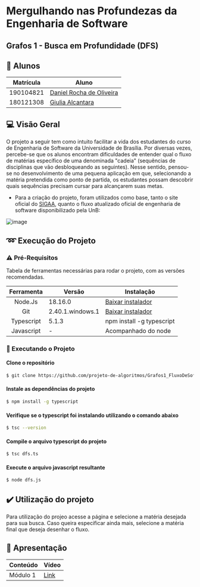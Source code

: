 # Mergulhando nas Profundezas da Engenharia de Software

## Grafos 1 - Busca em Profundidade (DFS)

## 👥 Alunos

| Matrícula | Aluno                                                      |
| --------- | ---------------------------------------------------------- |
| 190104821	| [Daniel Rocha de Oliveira](https://github.com/DanRocha18)  |
| 180121308 | [Giulia Alcantara](https://github.com/alcantaragiubs)      |
 
 ##  💻 Visão Geral

<p> O projeto a seguir tem como intuito facilitar a vida dos estudantes do curso de Engenharia de Software da Universidade de Brasília. Por diversas vezes, percebe-se que os alunos encontram dificuldades de entender qual o fluxo de matérias específico de uma denominada "cadeia" (sequências de disciplinas que vão desbloqueando as seguintes). Nesse sentido, pensou-se no desenvolvimento de uma pequena aplicação em que, selecionando a matéria pretendida como ponto de partida, os estudantes possam descobrir quais sequências precisam cursar para alcançarem suas metas. </p>

- Para a criação do projeto, foram utilizados como base, tanto o site oficial do  [SIGAA](https://sigaa.unb.br/sigaa/graduacao/componente/lista.jsf), quanto o fluxo atualizado oficial de engenharia de software disponibilizado pela UnB:

![image](https://github.com/projeto-de-algoritmos/Grafos1_FluxoDeSoftware/assets/54143767/bfb9e0ac-59bf-469d-b762-22ccf1d7f2c4)


## ➿ Execução do Projeto

### ⚠️ Pré-Requisitos 

Tabela de ferramentas necessárias para rodar o projeto, com as versões recomendadas.

| Ferramenta | Versão | Instalação |
| :-------: | ----------- | -------------------------------------------------------- |
| Node.Js | 18.16.0 | [Baixar instalador](https://nodejs.org/) |
| Git | 2.40.1.windows.1 | [Baixar instalador](https://git-scm.com/) |
| Typescript | 5.1.3 | npm install -g typescript |
| Javascript | - | Acompanhado do node |


### 🔂 Executando o Projeto

#### Clone o repositório

```bash 
$ git clone https://github.com/projeto-de-algoritmos/Grafos1_FluxoDeSoftware.git
```

#### Instale as dependências do projeto

```bash 
$ npm install -g typescript
```

#### Verifique se o typescript foi instalando utilizando o comando abaixo

```bash 
$ tsc --version
```

#### Compile o arquivo typescript do projeto 

```bash 
$ tsc dfs.ts
```
#### Execute o arquivo javascript resultante 

```bash 
$ node dfs.js
```

## ✔️ Utilização do projeto
Para utilização do projeo acesse a página e selecione a matéria desejada para sua busca. Caso queira especificar ainda mais, selecione a matéria final que deseja desenhar o fluxo.

## 🔗 Apresentação

  | Conteúdo | Vídeo                                                                                         |
  | -------- | --------------------------------------------------------------------------------------------- |
  | Módulo 1 | [Link]()                                                          |
 

  
